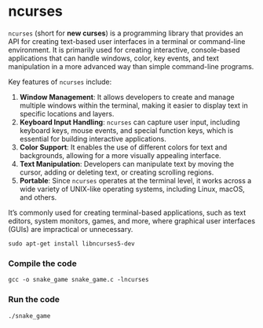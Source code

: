 # ncurses
`ncurses` (short for **new curses**) is a programming library that provides an API for creating text-based user interfaces in a terminal or command-line environment. It is primarily used for creating interactive, console-based applications that can handle windows, color, key events, and text manipulation in a more advanced way than simple command-line programs.

Key features of `ncurses` include:

1. **Window Management**: It allows developers to create and manage multiple windows within the terminal, making it easier to display text in specific locations and layers.
2. **Keyboard Input Handling**: `ncurses` can capture user input, including keyboard keys, mouse events, and special function keys, which is essential for building interactive applications.
3. **Color Support**: It enables the use of different colors for text and backgrounds, allowing for a more visually appealing interface.
4. **Text Manipulation**: Developers can manipulate text by moving the cursor, adding or deleting text, or creating scrolling regions.
5. **Portable**: Since `ncurses` operates at the terminal level, it works across a wide variety of UNIX-like operating systems, including Linux, macOS, and others.

It’s commonly used for creating terminal-based applications, such as text editors, system monitors, games, and more, where graphical user interfaces (GUIs) are impractical or unnecessary.


```
sudo apt-get install libncurses5-dev
```
### Compile the code
```
gcc -o snake_game snake_game.c -lncurses
```

### Run the code
```
./snake_game
```
